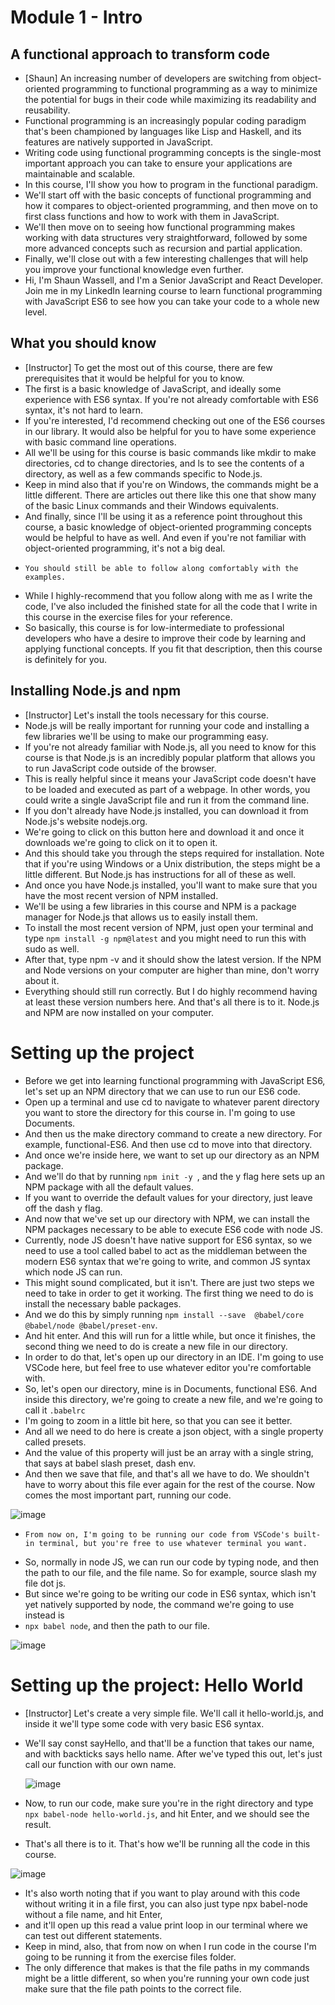 # Module 1 - Intro


## A functional approach to transform code

- [Shaun] An increasing number of developers are switching from object-oriented programming to functional programming as a way to minimize the potential for bugs in their code while maximizing its readability and reusability.
-  Functional programming is an increasingly popular coding paradigm that's been championed by languages like Lisp and Haskell, and its features are natively supported in JavaScript.
-   Writing code using functional programming concepts is the single-most important approach you can take to ensure your applications are maintainable and scalable.
-   In this course, I'll show you how to program in the functional paradigm.
-   We'll start off with the basic concepts of functional programming and how it compares to object-oriented programming, and then move on to first class functions and how to work with them in JavaScript.
-   We'll then move on to seeing how functional programming makes working with data structures very straightforward, followed by some more advanced concepts such as recursion and partial application.
-   Finally, we'll close out with a few interesting challenges that will help you improve your functional knowledge even further.
-    Hi, I'm Shaun Wassell, and I'm a Senior JavaScript and React Developer. Join me in my LinkedIn learning course to learn functional programming with JavaScript ES6 to see how you can take your code to a whole new level.

##  What you should know

- [Instructor] To get the most out of this course, there are few prerequisites that it would be helpful for you to know.
-  The first is a basic knowledge of JavaScript, and ideally some experience with ES6 syntax. If you're not already comfortable with ES6 syntax, it's not hard to learn.
-   If you're interested, I'd recommend checking out one of the ES6 courses in our library. It would also be helpful for you to have some experience with basic command line operations.
-   All we'll be using for this course is basic commands like mkdir to make directories, cd to change directories, and ls to see the contents of a directory, as well as a few commands specific to Node.js.
-    Keep in mind also that if you're on Windows, the commands might be a little different. There are articles out there like this one that show many of the basic Linux commands and their Windows equivalents.
-    And finally, since I'll be using it as a reference point throughout this course, a basic knowledge of object-oriented programming concepts would be helpful to have as well. And even if you're not familiar with object-oriented programming, it's not a big deal.
-     You should still be able to follow along comfortably with the examples.
- While I highly-recommend that you follow along with me as I write the code, I've also included the finished state for all the code that I write in this course in the exercise files for your reference.
- So basically, this course is for low-intermediate to professional developers who have a desire to improve their code by learning and applying functional concepts. If you fit that description, then this course is definitely for you.

## Installing Node.js and npm

- [Instructor] Let's install the tools necessary for this course.
- Node.js will be really important for running your code and installing a few libraries we'll be using to make our programming easy.
-  If you're not already familiar with Node.js, all you need to know for this course is that Node.js is an incredibly popular platform that allows you to run JavaScript code outside of the browser.
-  This is really helpful since it means your JavaScript code doesn't have to be loaded and executed as part of a webpage. In other words, you could write a single JavaScript file and run it from the command line.
-   If you don't already have Node.js installed, you can download it from Node.js's website nodejs.org.
-   We're going to click on this button here and download it and once it downloads we're going to click on it to open it.
-   And this should take you through the steps required for installation. Note that if you're using Windows or a Unix distribution, the steps might be a little different. But Node.js has instructions for all of these as well.
-    And once you have Node.js installed, you'll want to make sure that you have the most recent version of NPM installed.
-    We'll be using a few libraries in this course and NPM is a package manager for Node.js that allows us to easily install them.
-    To install the most recent version of NPM, just open your terminal and type `npm install -g npm@latest` and you might need to run this with sudo as well.
-    After that, type npm -v and it should show the latest version. If the NPM and Node versions on your computer are higher than mine, don't worry about it.
-    Everything should still run correctly. But I do highly recommend having at least these version numbers here. And that's all there is to it. Node.js and NPM are now installed on your computer.

# Setting up the project

- Before we get into learning functional programming with JavaScript ES6, let's set up an NPM directory that we can use to run our ES6 code.
- Open up a terminal and use cd to navigate to whatever parent directory you want to store the directory for this course in. I'm going to use Documents.
- And then us the make directory command to create a new directory. For example, functional-ES6. And then use cd to move into that directory.
- And once we're inside here, we want to set up our directory as an NPM package.
-  And we'll do that by running `npm init -y `, and the y flag here sets up an NPM package with all the default values.
-   If you want to override the default values for your directory, just leave off the dash y flag.
-   And now that we've set up our directory with NPM, we can install the NPM packages necessary to be able to execute ES6 code with node JS.
-   Currently, node JS doesn't have native support for ES6 syntax, so we need to use a tool called babel to act as the middleman between the modern ES6 syntax that we're going to write, and common JS syntax which node JS can run.
-   This might sound complicated, but it isn't. There are just two steps we need to take in order to get it working. The first thing we need to do is install the necessary bable packages.
-    And we do this by simply running `npm install --save  @babel/core @babel/node @babel/preset-env`.
-    And hit enter. And this will run for a little while, but once it finishes, the second thing we need to do is create a new file in our directory.
-    In order to do that, let's open up our directory in an IDE. I'm going to use VSCode here, but feel free to use whatever editor you're comfortable with.
-    So, let's open our directory, mine is in Documents, functional ES6. And inside this directory, we're going to create a new file, and we're going to call it `.babelrc`
-    I'm going to zoom in a little bit here, so that you can see it better.
-    And all we need to do here is create a json object, with a single property called presets.
-    And the value of this property will just be an array with a single string, that says at babel slash preset, dash env.
-    And then we save that file, and that's all we have to do. We shouldn't have to worry about this file ever again for the rest of the course. Now comes the most important part, running our code.

![image](https://github.com/jordi-fontan/AdvancedJavascript/assets/63612112/2edd87de-b032-4e6f-912b-12b21cb1f775)

  
-     From now on, I'm going to be running our code from VSCode's built-in terminal, but you're free to use whatever terminal you want.
- So, normally in node JS, we can run our code by typing node, and then the path to our file, and the file name. So for example, source slash my file dot js.
- But since we're going to be writing our code in ES6 syntax, which isn't yet natively supported by node, the command we're going to use instead is
- `npx babel node`, and then the path to our file.

![image](https://github.com/jordi-fontan/AdvancedJavascript/assets/63612112/88602319-71d6-4e4e-ab5f-41a817cdb89f)


# Setting up the project: Hello World

- [Instructor] Let's create a very simple file. We'll call it hello-world.js, and inside it we'll type some code with very basic ES6 syntax.
- We'll say const sayHello, and that'll be a function that takes our name, and with backticks says hello name. After we've typed this out, let's just call our function with our own name.

  ![image](https://github.com/jordi-fontan/AdvancedJavascript/assets/63612112/0fbdeb40-7202-471d-a0d2-a384a207933e)

- Now, to run our code, make sure you're in the right directory and type `npx babel-node hello-world.js`, and hit Enter, and we should see the result.
- That's all there is to it. That's how we'll be running all the code in this course.

![image](https://github.com/jordi-fontan/AdvancedJavascript/assets/63612112/ae996a8d-9a32-4565-a4cc-2bf695179336)

  
- It's also worth noting that if you want to play around with this code without writing it in a file first, you can also just type npx babel-node without a file name, and hit Enter,
-  and it'll open up this read a value print loop in our terminal where we can test out different statements.
-  Keep in mind, also, that from now on when I run code in the course I'm going to be running it from the exercise files folder.
-  The only difference that makes is that the file paths in my commands might be a little different, so when you're running your own code just make sure that the file path points to the correct file.


  
